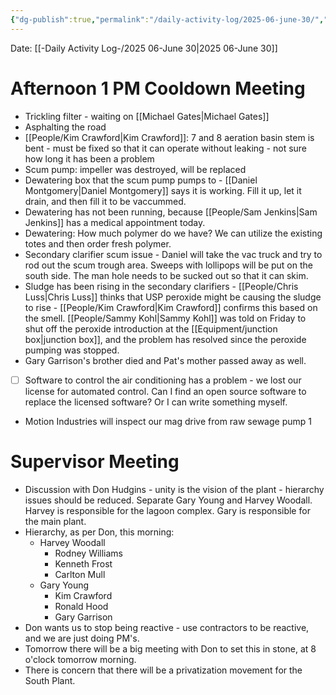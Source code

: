 ```yaml
---
{"dg-publish":true,"permalink":"/daily-activity-log/2025-06-june-30/","noteIcon":"","created":"2025-06-30T13:02:13.660-05:00"}
---
```


Date: [[-Daily Activity Log-/2025 06-June 30\|2025 06-June 30]]

# Afternoon 1 PM Cooldown Meeting
- Trickling filter - waiting on [[Michael Gates\|Michael Gates]]
- Asphalting the road
- [[People/Kim Crawford\|Kim Crawford]]: 7 and 8 aeration basin stem is bent  - must be fixed so that it can operate without leaking - not sure how long it has been a problem
- Scum pump: impeller was destroyed, will be replaced
- Dewatering box that the scum pump pumps to - [[Daniel Montgomery\|Daniel Montgomery]] says it is working. Fill it up, let it drain, and then fill it to be vaccummed.
- Dewatering has not been running, because [[People/Sam Jenkins\|Sam Jenkins]] has a medical appointment today.
- Dewatering: How much polymer do we have? We can utilize the existing totes and then order fresh polymer.
- Secondary clarifier scum issue - Daniel will take the vac truck and try to rod out the scum trough area. Sweeps with lollipops will be put on the south side. The man hole needs to be sucked out so that it can skim.
- Sludge has been rising in the secondary clarifiers - [[People/Chris Luss\|Chris Luss]] thinks that USP peroxide might be causing the sludge to rise - [[People/Kim Crawford\|Kim Crawford]] confirms this based on the smell. [[People/Sammy Kohl\|Sammy Kohl]] was told on Friday to shut off the peroxide introduction at the [[Equipment/junction box\|junction box]], and the problem has resolved since the peroxide pumping was stopped.
- Gary Garrison's brother died and Pat's mother passed away as well.
- [ ] Software to control the air conditioning has a problem - we lost our license for automated control. Can I find an open source software to replace the licensed software? Or I can write something myself.
- Motion Industries will inspect our mag drive from raw sewage pump 1

# Supervisor Meeting
- Discussion with Don Hudgins - unity is the vision of the plant - hierarchy issues should be reduced. Separate Gary Young and Harvey Woodall. Harvey is responsible for the lagoon complex. Gary is responsible for the main plant.
- Hierarchy, as per Don, this morning:
	- Harvey Woodall
		- Rodney Williams
		- Kenneth Frost
		- Carlton Mull
	- Gary Young
		- Kim Crawford
		- Ronald Hood
		- Gary Garrison
- Don wants us to stop being reactive - use contractors to be reactive, and we are just doing PM's.
- Tomorrow there will be a big meeting with Don to set this in stone, at 8 o'clock tomorrow morning.
- There is concern that there will be a privatization movement for the South Plant.